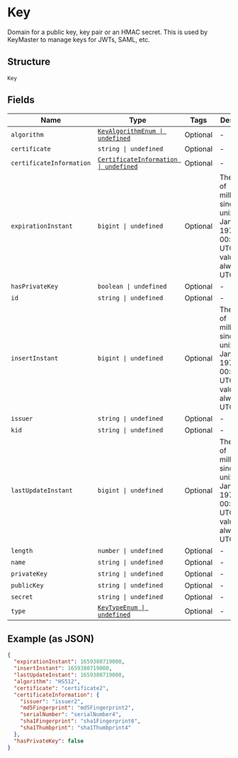 
# Key

Domain for a public key, key pair or an HMAC secret. This is used by KeyMaster to manage keys for JWTs, SAML, etc.

## Structure

`Key`

## Fields

| Name | Type | Tags | Description |
|  --- | --- | --- | --- |
| `algorithm` | [`KeyAlgorithmEnum \| undefined`](../../doc/models/key-algorithm-enum.md) | Optional | - |
| `certificate` | `string \| undefined` | Optional | - |
| `certificateInformation` | [`CertificateInformation \| undefined`](../../doc/models/certificate-information.md) | Optional | - |
| `expirationInstant` | `bigint \| undefined` | Optional | The number of milliseconds since the unix epoch: January 1, 1970 00:00:00 UTC. This value is always in UTC. |
| `hasPrivateKey` | `boolean \| undefined` | Optional | - |
| `id` | `string \| undefined` | Optional | - |
| `insertInstant` | `bigint \| undefined` | Optional | The number of milliseconds since the unix epoch: January 1, 1970 00:00:00 UTC. This value is always in UTC. |
| `issuer` | `string \| undefined` | Optional | - |
| `kid` | `string \| undefined` | Optional | - |
| `lastUpdateInstant` | `bigint \| undefined` | Optional | The number of milliseconds since the unix epoch: January 1, 1970 00:00:00 UTC. This value is always in UTC. |
| `length` | `number \| undefined` | Optional | - |
| `name` | `string \| undefined` | Optional | - |
| `privateKey` | `string \| undefined` | Optional | - |
| `publicKey` | `string \| undefined` | Optional | - |
| `secret` | `string \| undefined` | Optional | - |
| `type` | [`KeyTypeEnum \| undefined`](../../doc/models/key-type-enum.md) | Optional | - |

## Example (as JSON)

```json
{
  "expirationInstant": 1659380719000,
  "insertInstant": 1659380719000,
  "lastUpdateInstant": 1659380719000,
  "algorithm": "HS512",
  "certificate": "certificate2",
  "certificateInformation": {
    "issuer": "issuer2",
    "md5Fingerprint": "md5Fingerprint2",
    "serialNumber": "serialNumber4",
    "sha1Fingerprint": "sha1Fingerprint6",
    "sha1Thumbprint": "sha1Thumbprint4"
  },
  "hasPrivateKey": false
}
```

